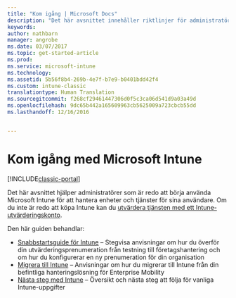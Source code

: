 ```yaml
---
title: "Kom igång | Microsoft Docs"
description: "Det här avsnittet innehåller riktlinjer för administratörer som är redo att distribuera Microsoft Intune till den företagsproduktionsmiljö de hanterar."
keywords: 
author: nathbarn
manager: angrobe
ms.date: 03/07/2017
ms.topic: get-started-article
ms.prod: 
ms.service: microsoft-intune
ms.technology: 
ms.assetid: 5b56f8b4-269b-4e7f-b7e9-b0401bdd42f4
ms.custom: intune-classic
translationtype: Human Translation
ms.sourcegitcommit: f268cf29461447306d0f5c3ca06d541d9a03a49d
ms.openlocfilehash: 9dc65b442a165609963cb5625009a723cbcb55dd
ms.lasthandoff: 12/16/2016


---
```


# <a name="get-started-with-microsoft-intune"></a>Kom igång med Microsoft Intune

[!INCLUDE[classic-portal](../includes/classic-portal.md)]

Det här avsnittet hjälper administratörer som är redo att börja använda Microsoft Intune för att hantera enheter och tjänster för sina användare. Om du inte är redo att köpa Intune kan du [utvärdera tjänsten med ett Intune-utvärderingskonto](https://docs.microsoft.com/intune/understand-explore/get-started-with-a-30-day-trial-of-microsoft-intune).

Den här guiden behandlar:
- [Snabbstartsguide för Intune](start-with-a-paid-subscription-to-microsoft-intune.md) – Stegvisa anvisningar om hur du överför din utvärderingsprenumeration från testning till företagshantering och om hur du konfigurerar en ny prenumeration för din organisation
- [Migrera till Intune](migrate-to-intune.md) – Anvisningar om hur du migrerar till Intune från din befintliga hanteringslösning för Enterprise Mobility
- [Nästa steg med Intune](prevent-company-data-leaks-from-Office-365-mobile-apps.md) – Översikt och nästa steg att följa för vanliga Intune-uppgifter

